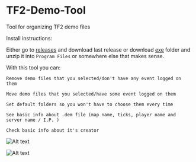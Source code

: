 # TF2-Demo-Tool
Tool for organizing TF2 demo files

Install instructions:

Either go to [releases](https://github.com/stepanex/TF2-Demo-Tool/releases) and download last release
or 
download [exe](https://github.com/stepanex/TF2-Demo-Tool/tree/master/exe) folder
and unzip it into `Program Files` or somewhere else that makes sense.
    

With this tool you can:

    Remove demo files that you selected/don't have any event logged on them
    
    Move demo files that you selected/have some event logged on them
    
    Set default folders so you won't have to choose them every time
    
    See basic info about .dem file (map name, ticks, player name and server name / I.P. )
    
    Check basic info about it's creator


![Alt text](http://i.imgur.com/X9Q0uHw.png "")

![Alt text](http://i.imgur.com/VRviZZl.png "")
